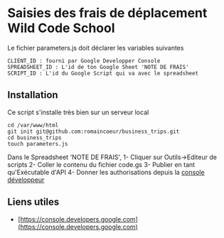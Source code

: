 # Saisies des frais de déplacement Wild Code School

Le fichier parameters.js doit déclarer les variables suivantes

    CLIENT_ID : fourni par Google Developper Console
    SPREADSHEET_ID : L'id de ton Google Sheet 'NOTE DE FRAIS'
    SCRIPT_ID : L'id du Google Script qui va avec le spreadsheet
    
## Installation

Ce script s'installe très bien sur un serveur local

    cd /var/www/html
    git init git@github.com:romaincoeur/business_trips.git
    cd business_trips
    touch parameters.js

Dans le Spreadsheet 'NOTE DE FRAIS',
1- Cliquer sur Outils->Editeur de scripts
2- Coller le contenu du fichier code.gs
3- Publier en tant qu'Exécutable d'API
4- Donner les authorisations depuis la [console développeur]([https://console.developers.google.com])

## Liens utiles

* [https://console.developers.google.com](https://console.developers.google.com)